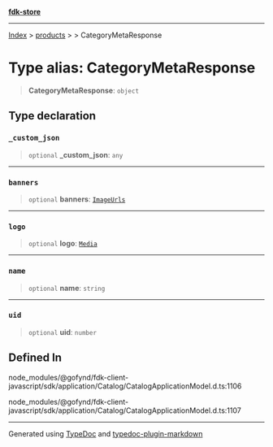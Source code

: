 [**fdk-store**](../../../README.md)
***

[Index](../../../API.md) > [products](../../README.md) > [<internal>](../README.md) > CategoryMetaResponse

# Type alias: CategoryMetaResponse

> **CategoryMetaResponse**: `object`

## Type declaration

### `_custom_json`

> `optional` **\_custom\_json**: `any`

***

### `banners`

> `optional` **banners**: [`ImageUrls`](../../../brands/internal_/type-aliases/type-alias.ImageUrls.md)

***

### `logo`

> `optional` **logo**: [`Media`](../../../brands/internal_/type-aliases/type-alias.Media.md)

***

### `name`

> `optional` **name**: `string`

***

### `uid`

> `optional` **uid**: `number`

## Defined In

node\_modules/@gofynd/fdk-client-javascript/sdk/application/Catalog/CatalogApplicationModel.d.ts:1106

node\_modules/@gofynd/fdk-client-javascript/sdk/application/Catalog/CatalogApplicationModel.d.ts:1107

***
Generated using [TypeDoc](https://typedoc.org/) and [typedoc-plugin-markdown](https://www.npmjs.com/package/typedoc-plugin-markdown)
